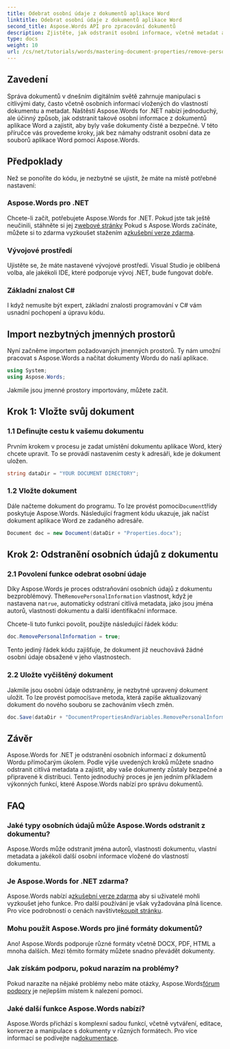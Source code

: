 ```yaml
---
title: Odebrat osobní údaje z dokumentů aplikace Word
linktitle: Odebrat osobní údaje z dokumentů aplikace Word
second_title: Aspose.Words API pro zpracování dokumentů
description: Zjistěte, jak odstranit osobní informace, včetně metadat a podrobností o autorovi, z dokumentů aplikace Word pomocí Aspose.Words for .NET.
type: docs
weight: 10
url: /cs/net/tutorials/words/mastering-document-properties/remove-personal-information-word-document/
---
```

## Zavedení

Správa dokumentů v dnešním digitálním světě zahrnuje manipulaci s citlivými daty, často včetně osobních informací vložených do vlastností dokumentu a metadat. Naštěstí Aspose.Words for .NET nabízí jednoduchý, ale účinný způsob, jak odstranit takové osobní informace z dokumentů aplikace Word a zajistit, aby byly vaše dokumenty čisté a bezpečné. V této příručce vás provedeme kroky, jak bez námahy odstranit osobní data ze souborů aplikace Word pomocí Aspose.Words.

## Předpoklady

Než se ponoříte do kódu, je nezbytné se ujistit, že máte na místě potřebné nastavení:

### Aspose.Words pro .NET

 Chcete-li začít, potřebujete Aspose.Words for .NET. Pokud jste tak ještě neučinili, stáhněte si jej z[webové stránky](https://releases.aspose.com/words/net/) Pokud s Aspose.Words začínáte, můžete si to zdarma vyzkoušet stažením a[zkušební verze zdarma](https://releases.aspose.com/).

### Vývojové prostředí

Ujistěte se, že máte nastavené vývojové prostředí. Visual Studio je oblíbená volba, ale jakékoli IDE, které podporuje vývoj .NET, bude fungovat dobře.

### Základní znalost C#

I když nemusíte být expert, základní znalosti programování v C# vám usnadní pochopení a úpravu kódu.

## Import nezbytných jmenných prostorů

Nyní začněme importem požadovaných jmenných prostorů. Ty nám umožní pracovat s Aspose.Words a načítat dokumenty Wordu do naší aplikace.

```csharp
using System;
using Aspose.Words;
```

Jakmile jsou jmenné prostory importovány, můžete začít.

## Krok 1: Vložte svůj dokument

### 1.1 Definujte cestu k vašemu dokumentu

Prvním krokem v procesu je zadat umístění dokumentu aplikace Word, který chcete upravit. To se provádí nastavením cesty k adresáři, kde je dokument uložen.

```csharp
string dataDir = "YOUR DOCUMENT DIRECTORY";
```

### 1.2 Vložte dokument

 Dále načteme dokument do programu. To lze provést pomocí`Document`třídy poskytuje Aspose.Words. Následující fragment kódu ukazuje, jak načíst dokument aplikace Word ze zadaného adresáře.

```csharp
Document doc = new Document(dataDir + "Properties.docx");
```

## Krok 2: Odstranění osobních údajů z dokumentu

### 2.1 Povolení funkce odebrat osobní údaje

 Díky Aspose.Words je proces odstraňování osobních údajů z dokumentu bezproblémový. The`RemovePersonalInformation` vlastnost, když je nastavena na`true`, automaticky odstraní citlivá metadata, jako jsou jména autorů, vlastnosti dokumentu a další identifikační informace.

Chcete-li tuto funkci povolit, použijte následující řádek kódu:

```csharp
doc.RemovePersonalInformation = true;
```

Tento jediný řádek kódu zajišťuje, že dokument již neuchovává žádné osobní údaje obsažené v jeho vlastnostech.

### 2.2 Uložte vyčištěný dokument

 Jakmile jsou osobní údaje odstraněny, je nezbytné upravený dokument uložit. To lze provést pomocí`Save` metoda, která zapíše aktualizovaný dokument do nového souboru se zachováním všech změn.

```csharp
doc.Save(dataDir + "DocumentPropertiesAndVariables.RemovePersonalInformation.docx");
```

## Závěr

Aspose.Words for .NET je odstranění osobních informací z dokumentů Wordu přímočarým úkolem. Podle výše uvedených kroků můžete snadno odstranit citlivá metadata a zajistit, aby vaše dokumenty zůstaly bezpečné a připravené k distribuci. Tento jednoduchý proces je jen jedním příkladem výkonných funkcí, které Aspose.Words nabízí pro správu dokumentů.

## FAQ

### Jaké typy osobních údajů může Aspose.Words odstranit z dokumentu?

Aspose.Words může odstranit jména autorů, vlastnosti dokumentu, vlastní metadata a jakékoli další osobní informace vložené do vlastností dokumentu.

### Je Aspose.Words for .NET zdarma?

 Aspose.Words nabízí a[zkušební verze zdarma](https://releases.aspose.com/) aby si uživatelé mohli vyzkoušet jeho funkce. Pro další používání je však vyžadována plná licence. Pro více podrobností o cenách navštivte[koupit stránku](https://purchase.aspose.com/buy).

### Mohu použít Aspose.Words pro jiné formáty dokumentů?

Ano! Aspose.Words podporuje různé formáty včetně DOCX, PDF, HTML a mnoha dalších. Mezi těmito formáty můžete snadno převádět dokumenty.

### Jak získám podporu, pokud narazím na problémy?

 Pokud narazíte na nějaké problémy nebo máte otázky, Aspose.Words[fórum podpory](https://forum.aspose.com/c/words/8) je nejlepším místem k nalezení pomoci.

### Jaké další funkce Aspose.Words nabízí?

 Aspose.Words přichází s komplexní sadou funkcí, včetně vytváření, editace, konverze a manipulace s dokumenty v různých formátech. Pro více informací se podívejte na[dokumentace](https://reference.aspose.com/words/net/).